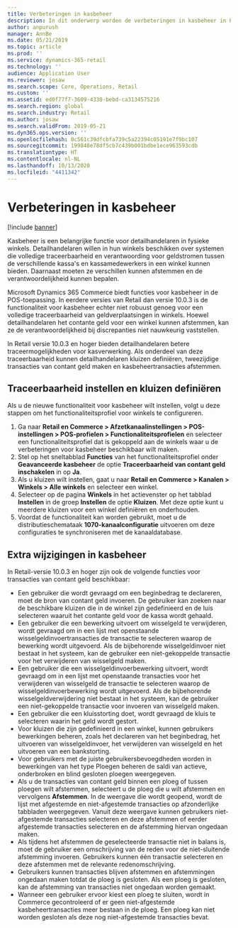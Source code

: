 ```yaml
---
title: Verbeteringen in kasbeheer
description: In dit onderwerp worden de verbeteringen in kasbeheer in POS voor Dynamics 365 Commerce beschreven.
author: anpurush
manager: AnnBe
ms.date: 05/21/2019
ms.topic: article
ms.prod: ''
ms.service: dynamics-365-retail
ms.technology: ''
audience: Application User
ms.reviewer: josaw
ms.search.scope: Core, Operations, Retail
ms.custom: ''
ms.assetid: ed0f77f7-3609-4330-bebd-ca3134575216
ms.search.region: global
ms.search.industry: Retail
ms.author: josaw
ms.search.validFrom: 2019-05-21
ms.dyn365.ops.version: ''
ms.openlocfilehash: 0c561c39dfcbfa739c5a22394c05191e7f9bc107
ms.sourcegitcommit: 199848e78df5cb7c439b001bdbe1ece963593cdb
ms.translationtype: HT
ms.contentlocale: nl-NL
ms.lasthandoff: 10/13/2020
ms.locfileid: "4411342"
---
```

# <a name="cash-management-improvements"></a>Verbeteringen in kasbeheer

[!include [banner](includes/banner.md)]


Kasbeheer is een belangrijke functie voor detailhandelaren in fysieke winkels. Detailhandelaren willen in hun winkels beschikken over systemen die volledige traceerbaarheid en verantwoording voor geldstromen tussen de verschillende kassa's en kassamedewerkers in een winkel kunnen bieden. Daarnaast moeten ze verschillen kunnen afstemmen en de verantwoordelijkheid kunnen bepalen.


Microsoft Dynamics 365 Commerce biedt functies voor kasbeheer in de POS-toepassing. In eerdere versies van Retail dan versie 10.0.3 is de functionaliteit voor kasbeheer echter niet robuust genoeg voor een volledige traceerbaarheid van geldverplaatsingen in winkels. Hoewel detailhandelaren het contante geld voor een winkel kunnen afstemmen, kan ze de verantwoordelijkheid bij discrepanties niet nauwkeurig vaststellen.


In Retail versie 10.0.3 en hoger bieden detailhandelaren betere traceermogelijkheden voor kasverwerking. Als onderdeel van deze traceerbaarheid kunnen detailhandelaren kluizen definiëren, tweezijdige transacties van contant geld maken en kasbeheertransacties afstemmen.

## <a name="set-up-traceability-and-define-safes"></a>Traceerbaarheid instellen en kluizen definiëren

Als u de nieuwe functionaliteit voor kasbeheer wilt instellen, volgt u deze stappen om het functionaliteitsprofiel voor winkels te configureren.

1. Ga naar **Retail en Commerce \> Afzetkanaalinstellingen \> POS-instellingen \> POS-profielen \> Functionaliteitsprofielen** en selecteer een functionaliteitsprofiel dat is gekoppeld aan de winkels waar u de verbeteringen voor kasbeheer beschikbaar wilt maken.
2. Stel op het sneltabblad **Functies** van het functionaliteitsprofiel onder **Geavanceerde kasbeheer** de optie **Traceerbaarheid van contant geld inschakelen** in op **Ja**.
3. Als u kluizen wilt instellen, gaat u naar **Retail en Commerce \> Kanalen \> Winkels \> Alle winkels** en selecteer een winkel.
4. Selecteer op de pagina **Winkels** in het actievenster op het tabblad **Instellen** in de groep **Instellen** de optie **Kluizen**. Met deze optie kunt u meerdere kluizen voor een winkel definiëren en onderhouden.
4. Voordat de functionaliteit kan worden gebruikt, moet u de distributieschemataak **1070-kanaalconfiguratie** uitvoeren om deze configuraties te synchroniseren met de kanaaldatabase.

## <a name="additional-cash-management-changes"></a>Extra wijzigingen in kasbeheer

In Retail-versie 10.0.3 en hoger zijn ook de volgende functies voor transacties van contant geld beschikbaar:

- Een gebruiker die wordt gevraagd om een beginbedrag te declareren, moet de bron van contant geld invoeren. De gebruiker kan zoeken naar de beschikbare kluizen die in de winkel zijn gedefinieerd en de luis selecteren waaruit het contante geld voor de kassa wordt gehaald.
- Een gebruiker die een bewerking uitvoert om wisselgeld te verwijderen, wordt gevraagd om in een lijst met openstaande wisselgeldinvoertransacties de transactie te selecteren waarop de bewerking wordt uitgevoerd. Als de bijbehorende wisselgeldinvoer niet bestaat in het systeem, kan de gebruiker een niet-gekoppelde transactie voor het verwijderen van wisselgeld maken.
- Een gebruiker die een wisselgeldinvoerbewerking uitvoert, wordt gevraagd om in een lijst met openstaande transacties voor het verwijderen van wisselgeld de transactie te selecteren waarop de wisselgeldinvoerbewerking wordt uitgevoerd. Als de bijbehorende wisselgeldverwijdering niet bestaat in het systeem, kan de gebruiker een niet-gekoppelde transactie voor invoeren van wisselgeld maken.
- Een gebruiker die een kluisstorting doet, wordt gevraagd de kluis te selecteren waarin het geld wordt gestort.
- Voor kluizen die zijn gedefinieerd in een winkel, kunnen gebruikers bewerkingen beheren, zoals het declareren van het beginbedrag, het uitvoeren van wisselgeldinvoer, het verwijderen van wisselgeld en het uitvoeren van een bankstorting.
- Voor gebruikers met de juiste gebruikersbevoegdheden worden in bewerkingen van het type Ploegen beheren de saldi van actieve, onderbroken en blind gesloten ploegen weergegeven.
- Als u de transacties van contant geld binnen een ploeg of tussen ploegen wilt afstemmen, selecteert u de ploeg die u wilt afstemmen en vervolgens **Afstemmen**. In de weergave die wordt geopend, wordt de lijst met afgestemde en niet-afgestemde transacties op afzonderlijke tabbladen weergegeven. Vanuit deze weergave kunnen gebruikers niet-afgestemde transacties selecteren en deze afstemmen of eerder afgestemde transacties selecteren en de afstemming hiervan ongedaan maken.
- Als tijdens het afstemmen de geselecteerde transactie niet in balans is, moet de gebruiker een omschrijving van de reden voor de niet-sluitende afstemming invoeren. Gebruikers kunnen één transactie selecteren en deze afstemmen met de relevante redenomschrijving.
- Gebruikers kunnen transacties blijven afstemmen en afstemmingen ongedaan maken totdat de ploeg is gesloten. Als een ploeg is gesloten, kan de afstemming van transacties niet ongedaan worden gemaakt.
- Wanneer een gebruiker ervoor kiest een ploeg te sluiten, wordt in Commerce gecontroleerd of er geen niet-afgestemde kasbeheertransacties meer bestaan in de ploeg. Een ploeg kan niet worden gesloten als deze nog niet-afgestemde transacties bevat.
